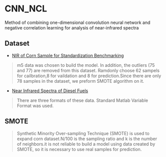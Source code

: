 # CNN_NCL
Method of combining one-dimensional convolution neural network and negative correlation learning for analysis of near-infrared spectra

## Dataset
* [NIR of Corn Sample for Standardization Benchmarking](http://www.eigenvector.com/data/Corn/index.html) <br>
> m5 data was chosen to build the model. In addition, the outliers (75 and 77) are removed from this dataset. Ramdonly choose 62 sampels for cailbration,8 for vaildation and 8 for prediction.Since there are only 78 samples in the dataset, we preform SMOTE algorithm on it.
* [Near Infrared Spectra of Diesel Fuels](http://www.eigenvector.com/data/SWRI/index.html)<br>
 > There are three formats of these data. Standard Matlab Variable Format was used.
## SMOTE
> Synthetic Minority Over-sampling Technique (SMOTE) is used to expand corn dataset.N/100 is the sampling ratio and k is the number of neighbors.it is not reliable to build a model using data created by SMOTE, so it is necessary to use real samples for prediction.

